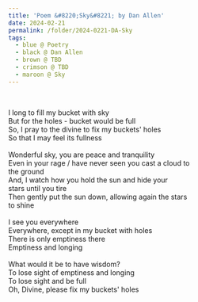 ```yaml
---
title: 'Poem &#8220;Sky&#8221; by Dan Allen'
date: 2024-02-21
permalink: /folder/2024-0221-DA-Sky
tags:
  - blue @ Poetry
  - black @ Dan Allen
  - brown @ TBD
  - crimson @ TBD
  - maroon @ Sky
---
```


<br>

<p>
I long to fill my bucket with sky<br>
But for the holes - bucket would be full<br>
So, I pray to the divine to fix my buckets' holes<br>
So that I may feel its fullness<br>
<br>
Wonderful sky, you are peace and tranquility<br>
Even in your rage / have never seen you cast a cloud to<br>
the ground<br>
And, I watch how you hold the sun and hide your<br>
stars until you tire<br>
Then gently put the sun down, allowing again the stars<br>
to shine<br>
<br>
I see you everywhere<br>
Everywhere, except in my bucket with holes<br>
There is only emptiness there<br>
Emptiness and longing<br>
<br>
What would it be to have wisdom?<br>
To lose sight of emptiness and longing<br>
To lose sight and be full<br>
Oh, Divine, please fix my buckets' holes<br>
</p>